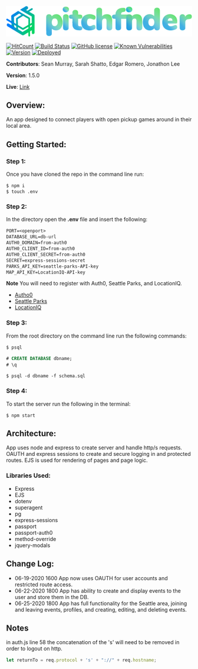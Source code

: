![logo](public/images/pfFulllogo.png)


[![HitCount](http://hits.dwyl.com/seanjmurray/pitch-finder.svg)](http://hits.dwyl.com/seanjmurray/pitch-finder)
[![Build Status](https://travis-ci.com/seanjmurray/pitch-finder.svg?branch=master)](https://travis-ci.com/seanjmurray/pitch-finder)
[![GitHub license](https://img.shields.io/github/license/Naereen/StrapDown.js.svg)](https://github.com/seanjmurray/pitch-finder/blob/master/LICENSE)
[![Known Vulnerabilities](https://snyk.io/test/github/seanjmurray/pitch-finder/badge.svg)](https://snyk.io/test/github/seanjmurray/pitch-finder)
[![Version](https://img.shields.io/badge/version-1.5.0-brightgreen.svg)](https://github.com/seanjmurray/pitch-finder)
[![Deployed](https://img.shields.io/badge/deployed-live-brightgreen.svg)](https://pitch-finder.herokuapp.com/)



**Contributors**: Sean Murray, Sarah Shatto, Edgar Romero, Jonathon Lee


**Version**: 1.5.0


**Live**: [Link](https://pitch-finder.herokuapp.com/)


## Overview:
An app designed to connect players with open pickup games around in their local area.

## Getting Started:

### Step 1:
Once you have cloned the repo in the command line run:

```console
$ npm i
$ touch .env
```
### Step 2:
In the directory open the **.env** file and insert the following:

```
PORT=<openport>
DATABASE_URL=db-url
AUTH0_DOMAIN=from-auth0
AUTH0_CLIENT_ID=from-auth0
AUTH0_CLIENT_SECRET=from-auth0
SECRET=express-sessions-secret
PARKS_API_KEY=seattle-parks-API-key
MAP_API_KEY=LocationIQ-API-key
```

**Note** You will need to register with Auth0, Seattle Parks, and LocationIQ.

 - [Autho0](https://auth0.com/)
 - [Seattle Parks](https://data.seattle.gov/Parks-and-Recreation/Seattle-Parks-and-Recreation-Parks-With-Features/j9km-ydkc)
 - [LocationIQ](https://locationiq.com/)

### Step 3:
From the root directory on the command line run the following commands:

```console
$ psql
```
```sql
# CREATE DATABASE dbname;
# \q
```
```console
$ psql -d dbname -f schema.sql
```
### Step 4:
To start the server run the following in the terminal:

```console
$ npm start
```

## Architecture:
App uses node and express to create server and handle http/s requests. OAUTH and express sessions to create and secure logging in and protected routes. EJS is used for rendering of pages and page logic.

### Libraries Used:
 - Express
 - EJS
 - dotenv
 - superagent
 - pg
 - express-sessions
 - passport
 - passport-auth0
 - method-override
 - jquery-modals

## Change Log:

 - 06-19-2020 1600 App now uses OAUTH for user accounts and restricted route access.
 - 06-22-2020 1800 App has ability to create and display events to the user and store them in the DB.
 - 06-25-2020 1800 App has full functionality for the Seattle area, joining and leaving events, profiles, and creating, editing, and deleting events.

 ## Notes

 in auth.js line 58 the concatenation of the 's' will need to be removed in order to logout on http.

 ```js
let returnTo = req.protocol + 's' + "://" + req.hostname;
 ```
 
